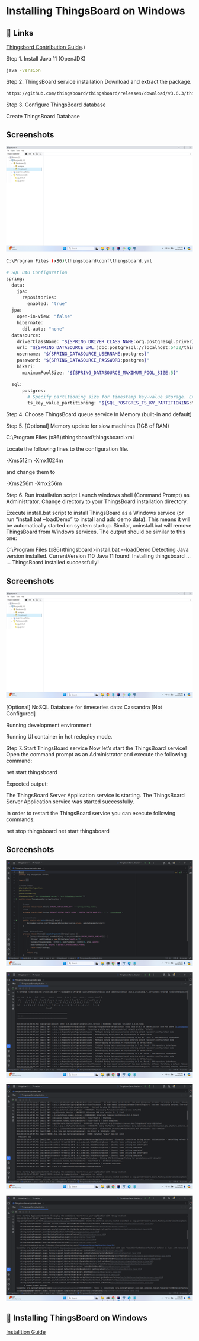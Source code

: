 
# Installing ThingsBoard on Windows

## 🔗 Links
[Thingsbord Contribution Guide](https://thingsboard.io/docs/user-guide/install/windows/?windowsThingsboardQueue=inmemory).)

Step 1. Install Java 11 (OpenJDK)

```bash
java -version
```

Step 2. ThingsBoard service installation
Download and extract the package.

```bash
https://github.com/thingsboard/thingsboard/releases/download/v3.6.3/thingsboard-windows-3.6.3.zip
```

Step 3. Configure ThingsBoard database

Create ThingsBoard Database

## Screenshots

![App Screenshot](https://github.com/sushanth91/thingsboarderror/blob/main/6.png)

```bash
C:\Program Files (x86)\thingsboard\conf\thingsboard.yml
```

```bash
# SQL DAO Configuration
spring:
  data:
    jpa:
      repositories:
        enabled: "true"
  jpa:
    open-in-view: "false"
    hibernate:
      ddl-auto: "none"
  datasource:
    driverClassName: "${SPRING_DRIVER_CLASS_NAME:org.postgresql.Driver}"
    url: "${SPRING_DATASOURCE_URL:jdbc:postgresql://localhost:5432/thingsboard}"
    username: "${SPRING_DATASOURCE_USERNAME:postgres}"
    password: "${SPRING_DATASOURCE_PASSWORD:postgres}"
    hikari:
      maximumPoolSize: "${SPRING_DATASOURCE_MAXIMUM_POOL_SIZE:5}"
```

```bash
  sql:
      postgres:
        # Specify partitioning size for timestamp key-value storage. Example: DAYS, MONTHS, YEARS, INDEFINITE.
        ts_key_value_partitioning: "${SQL_POSTGRES_TS_KV_PARTITIONING:MONTHS}"
```

Step 4. Choose ThingsBoard queue service
In Memory
(built-in and default)

Step 5. [Optional] Memory update for slow machines (1GB of RAM)

C:\Program Files (x86)\thingsboard\thingsboard.xml

Locate the following lines to the configuration file.

<startargument>-Xms512m</startargument>
<startargument>-Xmx1024m</startargument>

and change them to

<startargument>-Xms256m</startargument>
<startargument>-Xmx256m</startargument>

Step 6. Run installation script
Launch windows shell (Command Prompt) as Administrator. Change directory to your ThingsBoard installation directory.

Execute install.bat script to install ThingsBoard as a Windows service (or run “install.bat –loadDemo” to install and add demo data). This means it will be automatically started on system startup. Similar, uninstall.bat will remove ThingsBoard from Windows services. The output should be similar to this one:

C:\Program Files (x86)\thingsboard>install.bat --loadDemo
Detecting Java version installed.
CurrentVersion 110
Java 11 found!
Installing thingsboard ...
...
ThingsBoard installed successfully!


## Screenshots

![App Screenshot](https://github.com/sushanth91/thingsboarderror/blob/main/6.png)

[Optional] NoSQL Database for timeseries data: Cassandra
[Not Configured]

Running development environment

Running UI container in hot redeploy mode.

Step 7. Start ThingsBoard service
Now let’s start the ThingsBoard service! Open the command prompt as an Administrator and execute the following command:

net start thingsboard

Expected output:

The ThingsBoard Server Application service is starting.
The ThingsBoard Server Application service was started successfully.

In order to restart the ThingsBoard service you can execute following commands:

net stop thingsboard
net start thingsboard

## Screenshots

![App Screenshot](https://github.com/sushanth91/thingsboarderror/blob/main/8.png)

![App Screenshot](https://github.com/sushanth91/thingsboarderror/blob/main/9.png)

![App Screenshot](https://github.com/sushanth91/thingsboarderror/blob/main/10.png)

![App Screenshot](https://github.com/sushanth91/thingsboarderror/blob/main/11.png)

## 🔗 Installing ThingsBoard on Windows
[Installtion Guide](https://thingsboard.io/docs/user-guide/install/windows/)
